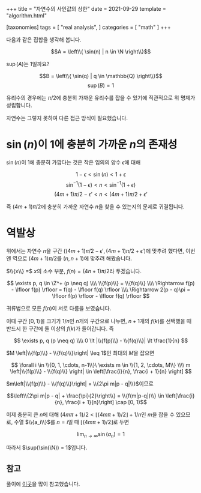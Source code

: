+++
title = "자연수의 사인값의 상한"
date = 2021-09-29
template = "algorithm.html"

[taxonomies]
tags = [
    "real analysis",
]
categories = [
    "math"
]
+++

다음과 같은 집합을 생각해 봅니다.

$$A = \left\\{ \sin(n) | n \in \N \right\\}$$

$\sup(A)$는 1일까요?

$$B = \left\\{ \sin(q) | q \in \mathbb{Q} \right\\}$$
$$\sup(B) = 1$$

유리수의 경우에는 $\pi/2$에 충분히 가까운 유리수를 잡을 수 있기에 직관적으로 위 명제가 성립합니다.

자연수는 그렇지 못하여 다른 접근 방식이 필요했습니다.

# $\sin(n)$이 1에 충분히 가까운 $n$의 존재성

$\sin(n)$이 1에 충분히 가깝다는 것은 작은 임의의 양수 $\epsilon$에 대해

$$1 - \epsilon \lt \sin(n) \lt 1 + \epsilon$$
$$\sin^{-1}(1 - \epsilon) \lt n \lt \sin^{-1}(1 + \epsilon)$$
$$(4m + 1)\pi/2 - \epsilon' \lt n \lt (4m + 1)\pi/2 + \epsilon'$$

즉 $(4m + 1)\pi/2$에 충분히 가까운 자연수 $n$을 찾을 수 있는지의 문제로 귀결됩니다.

# 역발상

위에서는 자연수 $n$을 구간 $((4m + 1)\pi/2 - \epsilon', (4m + 1)\pi/2 + \epsilon')$에 맞추려 했다면, 이번엔 역으로 $(4m + 1)\pi/2$를 $(n, n + 1)$에 맞추려 해봤습니다.

$\\{x\\} =$ $x$의 소수 부분, $f(n) = (4n + 1)\pi/2$라 두겠습니다.

$$
\exists p, q \in \Z^+ (p \neq q) \\\\
\\{f(p)\\} = \\{f(q)\\} \\\\
\Rightarrow f(p) - \lfloor f(p) \rfloor = f(q) - \lfloor f(q) \rfloor \\\\
\Rightarrow 2(p - q)\pi = \lfloor f(p) \rfloor - \lfloor f(q) \rfloor
$$

귀류법으로 모든 $f(n)$이 서로 다름을 보였습니다.

이때 구간 $[0, 1)$을 크기가 $1/n$인 $n$개의 구간으로 나누면, $n + 1$개의 $f(k)$를 선택했을 때 반드시 한 구간에 둘 이상의 $f(k)$가 들어갑니다. 즉

$$
\exists p, q (p \neq q) \\\\
0 \lt |\\{f(p)\\} - \\{f(q)\\}| \lt \frac{1}{n}
$$

$M \left|\\{f(p)\\} - \\{f(q)\\}\right| \leq 1$인 최대의 $M$을 잡으면

$$
\forall i \in \\{0, 1, \cdots, n-1\\}\ \exists m \in \\{1, 2, \cdots, M\\} \\\\
m \left|\\{f(p)\\} - \\{f(q)\\} \right| \in \left[\frac{i}{n}, \frac{i + 1}{n} \right]
$$

$m\left|\\{f(p)\\} - \\{f(q)\\}\right| = \\{2\pi m|p - q|\\}$이므로

$$\left\\{2\pi m|p - q| + \frac{\pi}{2}\right\\} = \\{f(m|p-q|)\\} \in \left[\frac{i}{n}, \frac{i + 1}{n}\right] \cap [0, 1)$$

이제 충분히 큰 $n$에 대해
$(4m\pi + 1) / 2 \lt \lfloor(4m\pi + 1)/2\rfloor + 1/n$인 $m$을 잡을 수 있으므로, 수열 $\\{a_i\\}$를 $n = i$일 때 $\lfloor(4m\pi + 1)/2\rfloor$로 두면

$$\lim_{n\to\infty}\sin(a_n)=1$$

따라서 $\sup(\sin(\N)) = 1$입니다.

## 참고

풀이에 [이곳](https://math.stackexchange.com/a/272713)을 많이 참고했습니다.
